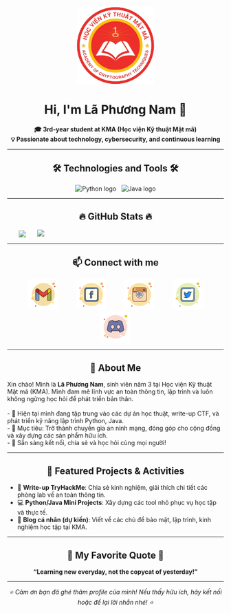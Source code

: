 <!-- LaPhuongNam -->
<p align="center">
  <img src="images/avatar.png" width="180" alt="LaPhuongNam-avatar" />
</p>

<h1 align="center">Hi, I'm Lã Phương Nam 👋</h1>
<p align="center">
  <b>🎓 3rd-year student at KMA (Học viện Kỹ thuật Mật mã)</b><br>
  <b>💡 Passionate about technology, cybersecurity, and continuous learning</b>
</p>

---

<h2 align="center">🛠 Technologies and Tools 🛠</h2>
<p align="center">
  <span><img src="https://img.shields.io/badge/Python-282C34?logo=python&logoColor=3776AB" alt="Python logo" title="Python" height="25" /></span>
  &nbsp;
  <span><img src="https://img.shields.io/badge/Java-282C34?logo=java&logoColor=007396" alt="Java logo" title="Java" height="25" /></span>
</p>

---

<h2 align="center">🔥 GitHub Stats 🔥</h2>
<div align="center">
  <a href="#" title="LaPhuongNam">
    <img width="315" align="center" src="https://github-readme-stats.vercel.app/api/top-langs/?username=your-github-username&title_color=61dafb&text_color=ffffff&icon_color=61dafb&bg_color=20232a&langs_count=8&layout=compact&border_color=61dafb&hide_border=true" />
  </a>
  <a href="#" title="LaPhuongNam">
    <img align="right" width="434" src="https://github-readme-stats.vercel.app/api?username=your-github-username&show_icons=true&theme=react&border_color=61dafb&hide_border=true&rank_icon=github&include_all_commits=true" />
  </a>
</div>

---

<h2 align="center">📫 Connect with me</h2>
<div align="center">
  <img src="images/gmail.png" width="72" alt="gmail" style="margin: 0 18px;" />
  <img src="images/facebook.png" width="72" alt="facebook" style="margin: 0 18px;" />
  <img src="images/instagram.png" width="72" alt="instagram" style="margin: 0 18px;" />
  <img src="images/twitter.png" width="72" alt="twitter" style="margin: 0 18px;" />
  <img src="images/discord.png" width="72" alt="discord" style="margin: 0 18px;" />
</div>

---

<h2 align="center">📑 About Me</h2>
<p>
  Xin chào! Mình là <b>Lã Phương Nam</b>, sinh viên năm 3 tại Học viện Kỹ thuật Mật mã (KMA). Mình đam mê lĩnh vực an toàn thông tin, lập trình và luôn không ngừng học hỏi để phát triển bản thân.<br><br>
  - 🔭 Hiện tại mình đang tập trung vào các dự án học thuật, write-up CTF, và phát triển kỹ năng lập trình Python, Java.<br>
  - 🌱 Mục tiêu: Trở thành chuyên gia an ninh mạng, đóng góp cho cộng đồng và xây dựng các sản phẩm hữu ích.<br>
  - 💬 Sẵn sàng kết nối, chia sẻ và học hỏi cùng mọi người!
</p>

---

<h2 align="center">📖 Featured Projects & Activities</h2>
<ul>
  <li>🔐 <b>Write-up TryHackMe</b>: Chia sẻ kinh nghiệm, giải thích chi tiết các phòng lab về an toàn thông tin.</li>
  <li>💻 <b>Python/Java Mini Projects</b>: Xây dựng các tool nhỏ phục vụ học tập và thực tế.</li>
  <li>📝 <b>Blog cá nhân (dự kiến)</b>: Viết về các chủ đề bảo mật, lập trình, kinh nghiệm học tập tại KMA.</li>
</ul>

---

<h2 align="center">📑 My Favorite Quote 📑</h2>
<p align="center"><b>“Learning new everyday, not the copycat of yesterday!”</b></p>

---

<p align="center">
  <i>⭐️ Cảm ơn bạn đã ghé thăm profile của mình! Nếu thấy hữu ích, hãy kết nối hoặc để lại lời nhắn nhé! ⭐️</i>
</p>
